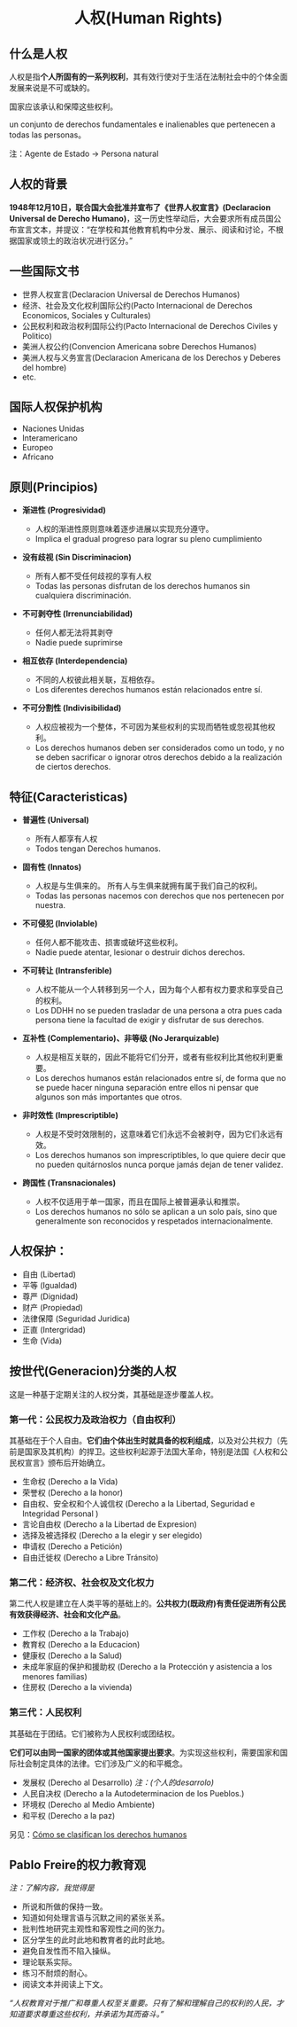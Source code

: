 <h1 align=center>人权(Human Rights)</h1>

## 什么是人权

人权是指**个人所固有的一系列权利**，其有效行使对于生活在法制社会中的个体全面发展来说是不可或缺的。

国家应该承认和保障这些权利。

un conjunto de derechos fundamentales e inalienables que pertenecen a todas las personas。

注：Agente de Estado -> Persona natural

## 人权的背景

**1948年12月10日，联合国大会批准并宣布了《世界人权宣言》(Declaracion Universal de Derecho Humano)**，这一历史性举动后，大会要求所有成员国公布宣言文本，并提议：“在学校和其他教育机构中分发、展示、阅读和讨论，不根据国家或领土的政治状况进行区分。”

## 一些国际文书
- 世界人权宣言(Declaracion Universal de Derechos Humanos)
- 经济、社会及文化权利国际公约(Pacto Internacional de Derechos Economicos, Sociales y Culturales)
- 公民权利和政治权利国际公约(Pacto Internacional de Derechos Civiles y Politico)
- 美洲人权公约(Convencion Americana sobre Derechos Humanos)
- 美洲人权与义务宣言(Declaracion Americana de los Derechos y Deberes del hombre)
- etc.

## 国际人权保护机构

- Naciones Unidas
- Interamericano
- Europeo
- Africano

## 原则(Principios)
- **渐进性 (Progresividad)**
     - 人权的渐进性原则意味着逐步进展以实现充分遵守。
     - Implica el gradual progreso para lograr su pleno cumplimiento

- **没有歧视 (Sin Discriminacion)**
    - 所有人都不受任何歧视的享有人权
    - Todas las personas disfrutan de los derechos humanos sin cualquiera discriminación.

- **不可剥夺性 (Irrenunciabilidad)**
    - 任何人都无法将其剥夺
    - Nadie puede suprimirse

- **相互依存 (Interdependencia)**
    - 不同的人权彼此相关联，互相依存。
    - Los diferentes derechos humanos están relacionados entre sí.

- **不可分割性 (Indivisibilidad)**
    - 人权应被视为一个整体，不可因为某些权利的实现而牺牲或忽视其他权利。
    - Los derechos humanos deben ser considerados como un todo, y no se deben sacrificar o ignorar otros derechos debido a la realización de ciertos derechos.

## 特征(Caracteristicas)

- **普遍性 (Universal)**
    - 所有人都享有人权
    - Todos tengan Derechos humanos.

- **固有性 (Innatos)**
    - 人权是与生俱来的。 所有人与生俱来就拥有属于我们自己的权利。
    - Todas las personas nacemos con derechos que nos pertenecen por nuestra.

- **不可侵犯 (Inviolable)**
    - 任何人都不能攻击、损害或破坏这些权利。
    - Nadie puede atentar, lesionar o destruir dichos derechos.

- **不可转让 (Intransferible)**
    - 人权不能从一个人转移到另一个人，因为每个人都有权力要求和享受自己的权利。
    - Los DDHH no se pueden trasladar de una persona a otra pues cada persona tiene la facultad de exigir y disfrutar de sus derechos.

- **互补性 (Complementario)、非等级 (No Jerarquizable)**
    - 人权是相互关联的，因此不能将它们分开，或者有些权利比其他权利更重要。
    -  Los derechos humanos están relacionados entre sí, de forma que no se puede hacer ninguna separación entre ellos ni pensar que algunos son más importantes que otros.

- **非时效性 (Imprescriptible)**
    - 人权是不受时效限制的，这意味着它们永远不会被剥夺，因为它们永远有效。
    - Los derechos humanos son imprescriptibles, lo que quiere decir que no pueden quitárnoslos nunca porque jamás dejan de tener validez. 

- **跨国性 (Transnacionales)**
    - 人权不仅适用于单一国家，而且在国际上被普遍承认和推崇。
    - Los derechos humanos no sólo se aplican a un solo país, sino que generalmente son reconocidos y respetados internacionalmente.

## 人权保护：

- 自由 (Libertad)
- 平等 (Igualdad)
- 尊严 (Dignidad)
- 财产 (Propiedad)
- 法律保障 (Seguridad Juridica)
- 正直 (Intergridad)
- 生命 (Vida)

## 按世代(Generacion)分类的人权

这是一种基于定期关注的人权分类，其基础是逐步覆盖人权。

### 第一代：公民权力及政治权力（自由权利）

其基础在于个人自由。**它们由个体出生时就具备的权利组成**，以及对公共权力（先前是国家及其机构）的捍卫。这些权利起源于法国大革命，特别是法国《人权和公民权宣言》颁布后开始确立。

- 生命权 (Derecho a la Vida)
- 荣誉权 (Derecho a la honor)
- 自由权、安全权和个人诚信权 (Derecho a la Libertad, Seguridad e Integridad Personal
)
- 言论自由权 (Derecho a la Libertad de Expresion)
- 选择及被选择权 (Derecho a la elegir y ser elegido)
- 申请权 (Derecho a Petición)
- 自由迁徙权 (Derecho a Libre Tránsito)

### 第二代：经济权、社会权及文化权力

第二代人权是建立在人类平等的基础上的。**公共权力(既政府)有责任促进所有公民有效获得经济、社会和文化产品**。

- 工作权 (Derecho a la Trabajo)
- 教育权 (Derecho a la Educacion)
- 健康权 (Derecho a la Salud)
- 未成年家庭的保护和援助权 (Derecho a la Protección y asistencia a los menores familias)
- 住房权 (Derecho a la vivienda)

### 第三代：人民权利

其基础在于团结。它们被称为人民权利或团结权。

**它们可以由同一国家的团体或其他国家提出要求**。为实现这些权利，需要国家和国际社会制定具体的法律。它们涉及广义的和平概念。

- 发展权 (Derecho al Desarrollo) *注：(个人的desarrolo)*
- 人民自决权 (Derecho a la Autodeterminacion de los Pueblos.)
- 环境权 (Derecho al Medio Ambiente)
- 和平权 (Derecho a la paz)


另见：[Cómo se clasifican los derechos humanos](https://www.unidiversidad.com.ar/como-se-clasifican-los-derechos-humanos)

## Pablo Freire的权力教育观

*注：了解内容，我觉得是*

- 所说和所做的保持一致。
- 知道如何处理言语与沉默之间的紧张关系。
- 批判性地研究主观性和客观性之间的张力。
- 区分学生的此时此地和教育者的此时此地。
- 避免自发性而不陷入操纵。
- 理论联系实际。
- 练习不耐烦的耐心。
- 阅读文本并阅读上下文。

*“人权教育对于推广和尊重人权至关重要。只有了解和理解自己的权利的人民，才知道要求尊重这些权利，并承诺为其而奋斗。”*